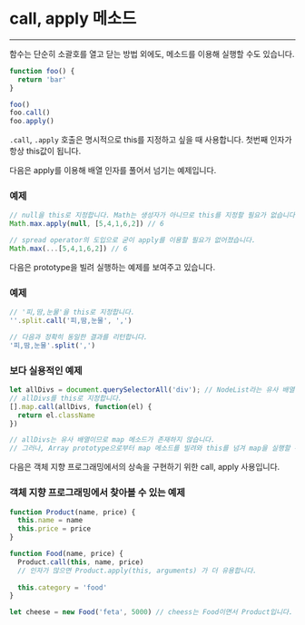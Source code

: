 # call, apply 메소드

---

함수는 단순히 소괄호를 열고 닫는 방법 외에도, 메소드를 이용해 실행할 수도 있습니다.

```jsx
function foo() {
  return 'bar'
}

foo()
foo.call()
foo.apply()
```

`.call`, `.apply` 호출은 명시적으로 this를 지정하고 싶을 때 사용합니다. 첫번째 인자가 항상 this값이 됩니다.

다음은 apply를 이용해 배열 인자를 풀어서 넘기는 예제입니다.

### **예제**

```jsx
// null을 this로 지정합니다. Math는 생성자가 아니므로 this를 지정할 필요가 없습니다.
Math.max.apply(null, [5,4,1,6,2]) // 6 

// spread operator의 도입으로 굳이 apply를 이용할 필요가 없어졌습니다.
Math.max(...[5,4,1,6,2]) // 6
```

다음은 prototype을 빌려 실행하는 예제를 보여주고 있습니다.

### **예제**

```jsx
// '피,땀,눈물'을 this로 지정합니다.
''.split.call('피,땀,눈물', ',')

// 다음과 정확히 동일한 결과를 리턴합니다.
'피,땀,눈물'.split(',')
```

### **보다 실용적인 예제**

```jsx
let allDivs = document.querySelectorAll('div'); // NodeList라는 유사 배열입니다.
// allDivs를 this로 지정합니다.
[].map.call(allDivs, function(el) {
  return el.className
})

// allDivs는 유사 배열이므로 map 메소드가 존재하지 않습니다. 
// 그러나, Array prototype으로부터 map 메소드를 빌려와 this를 넘겨 map을 실행할 수 있습니다.
```

다음은 객체 지향 프로그래밍에서의 상속을 구현하기 위한 call, apply 사용입니다.

### **객체 지향 프로그래밍에서 찾아볼 수 있는 예제**

```jsx
function Product(name, price) {
  this.name = name
  this.price = price
}

function Food(name, price) {
  Product.call(this, name, price)
  // 인자가 많으면 Product.apply(this, arguments) 가 더 유용합니다.
  
  this.category = 'food'
}

let cheese = new Food('feta', 5000) // cheess는 Food이면서 Product입니다.
```